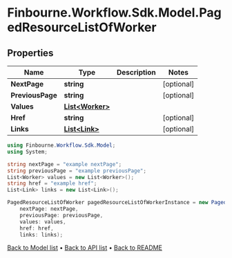 # Finbourne.Workflow.Sdk.Model.PagedResourceListOfWorker

## Properties

Name | Type | Description | Notes
------------ | ------------- | ------------- | -------------
**NextPage** | **string** |  | [optional] 
**PreviousPage** | **string** |  | [optional] 
**Values** | [**List&lt;Worker&gt;**](Worker.md) |  | 
**Href** | **string** |  | [optional] 
**Links** | [**List&lt;Link&gt;**](Link.md) |  | [optional] 

```csharp
using Finbourne.Workflow.Sdk.Model;
using System;

string nextPage = "example nextPage";
string previousPage = "example previousPage";
List<Worker> values = new List<Worker>();
string href = "example href";
List<Link> links = new List<Link>();

PagedResourceListOfWorker pagedResourceListOfWorkerInstance = new PagedResourceListOfWorker(
    nextPage: nextPage,
    previousPage: previousPage,
    values: values,
    href: href,
    links: links);
```

[Back to Model list](../README.md#documentation-for-models) &#8226; [Back to API list](../README.md#documentation-for-api-endpoints) &#8226; [Back to README](../README.md)
